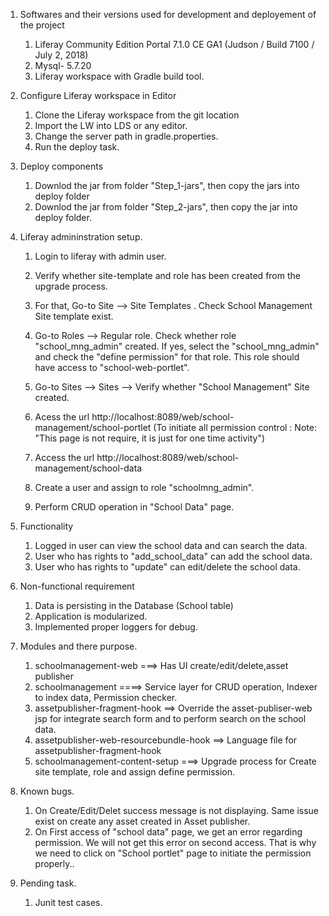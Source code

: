

1. Softwares and their versions used for development and deployement of the project
   1. Liferay Community Edition Portal 7.1.0 CE GA1 (Judson / Build 7100 / July 2, 2018)
   1. Mysql- 5.7.20
   1. Liferay workspace with Gradle build tool. 	
		
1. Configure Liferay workspace in Editor  
   1. Clone the Liferay workspace from the git location 
   1. Import the LW into LDS or any editor.
   1. Change the server path in gradle.properties.
   1. Run the deploy task.
	
1. Deploy components	
   1. Downlod the jar from folder "Step_1-jars", then copy the jars into deploy folder
   1. Downlod the jar from folder "Step_2-jars", then copy the jar into deploy folder.
	
1. Liferay admininstration setup.    
   1. Login to liferay with admin user.
   1. Verify whether site-template and role has been created from the upgrade process.
   1. For that, Go-to Site --> Site Templates . Check School Management Site template exist.
   1. Go-to Roles --> Regular role. Check whether role "school_mng_admin" created. If yes, select the "school_mng_admin" and check the "define permission" for that role.
	   This role should have access to "school-web-portlet".
	   
   1. Go-to Sites --> Sites --> Verify whether "School Management" Site created.
	
   1. Acess the url http://localhost:8089/web/school-management/school-portlet  (To initiate all permission control : Note: "This page is not require, it is just for one time activity")
    1. Access the url http://localhost:8089/web/school-management/school-data
	
    1. Create a user and assign to role "schoolmng_admin".	
   1. Perform CRUD operation in "School Data" page.
	
     
1. Functionality
    1. Logged in user can view the school data and can search the data.
	1. User who has rights to "add_school_data" can add the school data.
	1. User who has rights to "update" can edit/delete the school data.
	
1. Non-functional requirement
    1. Data is persisting in the Database  (School table)
    1. Application is modularized.
	1. Implemented proper loggers for debug.
	
1. Modules and there purpose.
  
    1. schoolmanagement-web ===>   Has UI create/edit/delete,asset publisher
	1. schoolmanagement     ====>  Service layer for CRUD operation, Indexer to index data, Permission checker.
	1. assetpublisher-fragment-hook ==> Override the asset-publiser-web jsp for integrate search form and to perform search on the school data.
	1. assetpublisher-web-resourcebundle-hook ==> Language file for assetpublisher-fragment-hook
	1. schoolmanagement-content-setup ===> Upgrade process for Create site template, role and assign define permission.
 
1.	Known bugs.
    1. On Create/Edit/Delet success message is not displaying. Same issue exist on create any asset created in Asset publisher.
	1. On First access of "school data" page, we get an error regarding permission. We will not get this error on second access.
       That is why we need to click on "School portlet" page to initiate the permission properly..
	   
1.	Pending task.
    1. Junit test cases.

